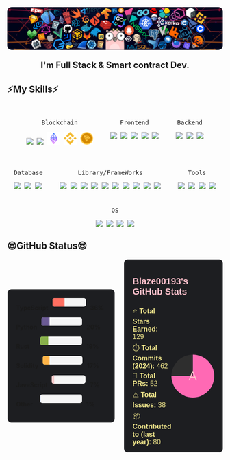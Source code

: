 
<!--
**blaze00193/blaze00193** is a ✨ _special_ ✨ repository because its `README.md` (this file) appears on your GitHub profile.

Here are some ideas to get you started:

- 🔭 I’m currently working on ...
- 🌱 I’m currently learning ...
- 👯 I’m looking to collaborate on ...
- 🤔 I’m looking for help with ...
- 💬 Ask me about ...
- 📫 How to reach me: ...
- 😄 Pronouns: ...
- ⚡ Fun fact: ...
-->

<img style="border-radius: 10px;" src="./header_1.png" alt="Blockchain Background" />

<p align="center" style="font-size: 20px; font-weight: bold; margin-top: 20px;"> I'm Full Stack & Smart contract Dev. </p>

## ⚡My Skills⚡

<div style="display: flex; flex-wrap: wrap; gap: 10px; justify-content: center; margin: 20px 0;">
  <kbd style="padding: 15px;">
    <p style="text-align: center;">Blockchain</p>
    <img width="30px" src="https://cdn.jsdelivr.net/gh/devicons/devicon@latest/icons/solidity/solidity-original.svg" />
    <img width="30px" src="https://cdn.jsdelivr.net/gh/devicons/devicon@latest/icons/rust/rust-original.svg" />
    <img width="30px" src="./ethereum.svg" />
    <img width="30px" src="./svg/binance-logo.svg" />
    <img width="30px" src="./svg/tron.svg" />
  </kbd>
  <kbd style="padding: 15px;">
    <p style="text-align: center;">Frontend</p>
    <img width="30px" src="https://cdn.jsdelivr.net/gh/devicons/devicon/icons/html5/html5-original.svg" /> 
    <img width="30px" src="https://cdn.jsdelivr.net/gh/devicons/devicon/icons/css3/css3-plain.svg" /> 
    <img width="30px" src="https://cdn.jsdelivr.net/gh/devicons/devicon/icons/sass/sass-original.svg" /> 
    <img width="30px" src="https://cdn.jsdelivr.net/gh/devicons/devicon/icons/javascript/javascript-original.svg" />
    <img width="30px" src="https://cdn.jsdelivr.net/gh/devicons/devicon/icons/typescript/typescript-original.svg" />
  </kbd>
  <kbd style="padding: 15px;">
    <p style="text-align: center;">Backend</p>
    <img width="30px" src="https://cdn.jsdelivr.net/gh/devicons/devicon@latest/icons/php/php-original.svg" />
    <img width="30px" src="https://cdn.jsdelivr.net/gh/devicons/devicon@latest/icons/nodejs/nodejs-original.svg" />
    <img width="30px" src="https://cdn.jsdelivr.net/gh/devicons/devicon@latest/icons/python/python-original.svg" />
  </kbd>
  <kbd style="padding: 15px;">
    <p style="text-align: center;">Database</p>
    <img width="30px" src="https://cdn.jsdelivr.net/gh/devicons/devicon@latest/icons/mysql/mysql-original.svg" />
    <img width="30px" src="https://cdn.jsdelivr.net/gh/devicons/devicon@latest/icons/postgresql/postgresql-original.svg" />
    <img width="30px" src="https://cdn.jsdelivr.net/gh/devicons/devicon@latest/icons/mongodb/mongodb-original.svg" />
  </kbd>
  <kbd style="padding: 15px;">
    <p style="text-align: center;">Library/FrameWorks</p>
    <img width="30px" src="https://cdn.jsdelivr.net/gh/devicons/devicon@latest/icons/react/react-original.svg" />
    <img width="30px" src="https://cdn.jsdelivr.net/gh/devicons/devicon/icons/vuejs/vuejs-original.svg" />
    <img width="30px" src="https://cdn.jsdelivr.net/gh/devicons/devicon@latest/icons/nextjs/nextjs-original.svg" />
    <img width="30px" src="https://cdn.jsdelivr.net/gh/devicons/devicon@latest/icons/nuxtjs/nuxtjs-original.svg" />
    <img width="30px" src="https://cdn.jsdelivr.net/gh/devicons/devicon@latest/icons/laravel/laravel-original.svg" />
    <img width="30px" src="https://cdn.jsdelivr.net/gh/devicons/devicon@latest/icons/django/django-plain.svg" />
    <img width="30px" src="https://cdn.jsdelivr.net/gh/devicons/devicon@latest/icons/fastapi/fastapi-original.svg" />
    <img width="30px" src="https://cdn.jsdelivr.net/gh/devicons/devicon@latest/icons/supabase/supabase-original.svg" />
    <img width="30px" src="https://cdn.jsdelivr.net/gh/devicons/devicon@latest/icons/tailwindcss/tailwindcss-original-wordmark.svg" />
    <img width="30px" src="https://cdn.jsdelivr.net/gh/devicons/devicon@latest/icons/materialui/materialui-original.svg" />
  </kbd>
  <kbd style="padding: 15px;">
    <p style="text-align: center;">Tools</p>
    <img width="30px" src="https://cdn.jsdelivr.net/gh/devicons/devicon/icons/vscode/vscode-original.svg" />
    <img width="30px" src="https://cdn.jsdelivr.net/gh/devicons/devicon@latest/icons/git/git-original.svg" />
    <img width="30px" src="https://cdn.jsdelivr.net/gh/devicons/devicon@latest/icons/github/github-original.svg" />
    <img width="30px" src="https://cdn.jsdelivr.net/gh/devicons/devicon@latest/icons/amazonwebservices/amazonwebservices-plain-wordmark.svg" />
  </kbd>
  <kbd>
    <p style="text-align: center;">OS</p>
    <img width="30px" src="https://cdn.jsdelivr.net/gh/devicons/devicon/icons/linux/linux-original.svg" />
    <img width="30px" src="https://cdn.jsdelivr.net/gh/devicons/devicon/icons/android/android-original.svg" />
    <img width="30px" src="https://cdn.jsdelivr.net/gh/devicons/devicon@latest/icons/windows11/windows11-original-wordmark.svg" />
    <img width="30px" src="https://cdn.jsdelivr.net/gh/devicons/devicon@latest/icons/docker/docker-original.svg" />
  </kbd>
</div>

<!-- <img width="100%" src="https://user-images.githubusercontent.com/73097560/115834477-dbab4500-a447-11eb-908a-139a6edaec5c.gif"> -->
## 😎GitHub Status😎

<div style="width: 100%; display: flex; align-items: center; jusity-content: center; gap: 20px;">

  <div style="background-color: #1D1E21; border: 1px solid #d3d3d3; border-radius: 10px; display: flex: flex-direction: column; gap: 20px; padding: 20px; width: 50%; box-sizing: border-box;">
    <div style="display: flex; gap: 10px;">
      <p style="width: 100px;"><strong>TypeScript</strong></p>
      <div style="background-color: #F5F5F5; width: 100%; height: 20px; text-align:left; flex-grow: 1; border-radius: 5px; overflow: hidden">
        <div style="background-color: #FF6F61; width: 36%; height: 100%;"></div> <!-- New vibrant color -->
      </div>
      <p style="width: 100px;"><strong>36%</strong></p>
    </div>
    <div style="display: flex; gap: 10px;">
      <p style="width: 100px;"><strong>Python</strong></p>
      <div style="background-color: #F5F5F5; width: 100%; height: 20px; text-align:left; flex-grow: 1; border-radius: 5px; overflow: hidden">
        <div style="background-color: #6B5B95; width: 20%; height: 100%;"></div> <!-- New vibrant color -->
      </div>
      <p style="width: 100px;"><strong>20%</strong></p>
    </div>
    <div style="display: flex; gap: 10px;">
      <p style="width: 100px;"><strong>Rust</strong></p>
      <div style="background-color: #F5F5F5; width: 100%; height: 20px; text-align: left; flex-grow: 1; border-radius: 5px; overflow: hidden">
        <div style="background-color: #88B04B; width: 19%; height: 100%;"></div> <!-- New vibrant color -->
      </div>
      <p style="width: 100px;"><strong>19%</strong></p>
    </div>
    <div style="display: flex; gap: 10px;">
      <p style="width: 100px;"><strong>Solidity</strong></p>
      <div style="background-color: #F5F5F5; width: 100%; height: 20px; text-align: left; flex-grow: 1; border-radius: 5px; overflow: hidden">
        <div style="background-color: #FFB347; width: 17%; height: 100%;"></div> <!-- New vibrant color -->
      </div>
      <p style="width: 100px;"><strong>17%</strong></p>
    </div>
    <div style="display: flex; gap: 10px;">
      <p style="width: 100px;"><strong>JavaScript</strong></p>
      <div style="background-color: #F5F5F5; width: 100%; height: 20px; text-align: left; flex-grow: 1; border-radius: 5px; overflow: hidden">
        <div style="background-color: #F7CAC9; width: 7%; height: 100%;"></div> <!-- New vibrant color -->
      </div>
      <p style="width: 100px;"><strong>7%</strong></p>
    </div>
    <div style="display: flex; gap: 10px;">
      <p style="width: 100px;"><strong>Other</strong></p>
      <div style="background-color: #F5F5F5; width: 100%; height: 20px; text-align: left; flex-grow: 1; border-radius: 5px; overflow: hidden;">
        <div style="background-color: #92A8D1; width: 1%; height: 100%;"></div> <!-- New vibrant color -->
      </div>
      <p style="width: 100px;"><strong>1%</strong></p>
    </div>
  </div>

  <div style="border: 1px solid white; border-radius: 10px; background-color: #1D1E21; padding: 10px 20px; width: 50%; color: #FFC0CB; font-family: Arial, sans-serif;">
    <h2 style="color: #FFC0CB;">Blaze00193's GitHub Stats</h2>
    <div style="display: flex; justify-content: space-between; align-items: center;">
      <div style="font-size: 16px; width: 70%">
        <p style="color: #F0E68C; margin: 5px 0;">
          ⭐ <strong>Total Stars Earned:</strong> 129
        </p>
        <p style="color: #F0E68C; margin: 5px 0;">
          ⏱️ <strong>Total Commits (2024):</strong> 462
        </p>
        <p style="color: #F0E68C; margin: 5px 0;">
          🔀 <strong>Total PRs:</strong> 52
        </p>
        <p style="color: #F0E68C; margin: 5px 0;">
          ⚠️ <strong>Total Issues:</strong> 38
        </p>
        <p style="color: #F0E68C; margin: 5px 0;">
          📦 <strong>Contributed to (last year):</strong> 80
        </p>
      </div>
      <div style="flex-grow: 1; display: flex; align-items: center; justify-content: center;">
        <div style="position: relative; width: 100px; height: 100px; border-radius: 50%; background: conic-gradient(#FF69B4 75%, #2E2E2E 75%); display: flex; justify-content:  center; align-items: center;">
          <span style="color: #FFC0CB; font-size: 30px;">A</span>
        </div>
      </div>
    </div>
  </div>

</div>
